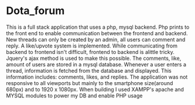 # Dota_forum
This is a full stack application that uses a php, mysql backend. Php prints to the front end to enable communication between the frontend and backend. New threads can only be created by an admin, all users can comment and reply. A like/upvote system is implemented. While communicating from backend to frontend isn't difficult, frontend to backend is alittle tricky. Jquery's ajax method is used to make this possible. The comments, like, amount of users are stored in a mysql database. Whenever a user enters a thread, information is fetched from the database and displayed. This information includes: comments, likes, and replies. The application was not responsive to all viewports but mainly to the smartphone size(around 680px) and to 1920 x 1080px. When building I used XAMPP's apache and MYSQL modules to power my DB and enable PHP usage
